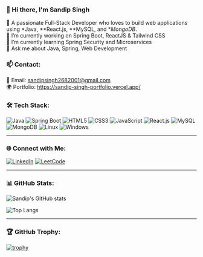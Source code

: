 ### 👋 Hi there, I'm Sandip Singh
🚀 A passionate Full-Stack Developer who loves to build web applications using *Java, **React.js, **MySQL, and **MongoDB*.  
🔭 I’m currently working on Spring Boot, ReactJS & Tailwind CSS  
🌱 I’m currently learning Spring Security and Microservices  
💬 Ask me about Java, Spring, Web Development  

### 📫 Contact:
📧 Email: sandipsingh2682001@gmail.com   
🌍 Portfolio: https://sandip-singh-portfolio.vercel.app/



### 🛠 Tech Stack:
![Java](https://img.shields.io/badge/Java-ED8B00?style=for-the-badge&logo=java&logoColor=white)
![Spring Boot](https://img.shields.io/badge/Spring_Boot-6DB33F?style=for-the-badge&logo=spring-boot&logoColor=white)
![HTML5](https://img.shields.io/badge/HTML5-E34F26?style=for-the-badge&logo=html5&logoColor=white)
![CSS3](https://img.shields.io/badge/CSS3-1572B6?style=for-the-badge&logo=css3&logoColor=white)
![JavaScript](https://img.shields.io/badge/JavaScript-F7DF1E?style=for-the-badge&logo=javascript&logoColor=black)
![React.js](https://img.shields.io/badge/React-20232A?style=for-the-badge&logo=react&logoColor=61DAFB)
![MySQL](https://img.shields.io/badge/MySQL-4479A1?style=for-the-badge&logo=mysql&logoColor=white)
![MongoDB](https://img.shields.io/badge/MongoDB-4EA94B?style=for-the-badge&logo=mongodb&logoColor=white)
![Linux](https://img.shields.io/badge/Linux-FCC624?style=for-the-badge&logo=linux&logoColor=black)
![Windows](https://img.shields.io/badge/Windows-0078D6?style=for-the-badge&logo=windows&logoColor=white)


---

### 🌐 Connect with Me:
[![LinkedIn](https://img.shields.io/badge/LinkedIn-Connect-blue?logo=linkedin&style=for-the-badge)](https://www.linkedin.com/in/sandip-singh-381539253)
[![LeetCode](https://img.shields.io/badge/LeetCode-Profile-orange?logo=leetcode&style=for-the-badge)](https://leetcode.com/u/SinghSandip/)

---

### 📊 GitHub Stats:
![Sandip's GitHub stats](https://github-readme-stats.vercel.app/api?username=dev-sandip-singh&show_icons=true&theme=radical)

![Top Langs](https://github-readme-stats.vercel.app/api/top-langs/?username=dev-sandip-singh&layout=compact&theme=radical)

---

### 🏆 GitHub Trophy:
[![trophy](https://github-profile-trophy.vercel.app/?username=dev-sandip-singh&theme=dracula&no-frame=true&margin-w=15)](https://github.com/dev-sandip-singh)








